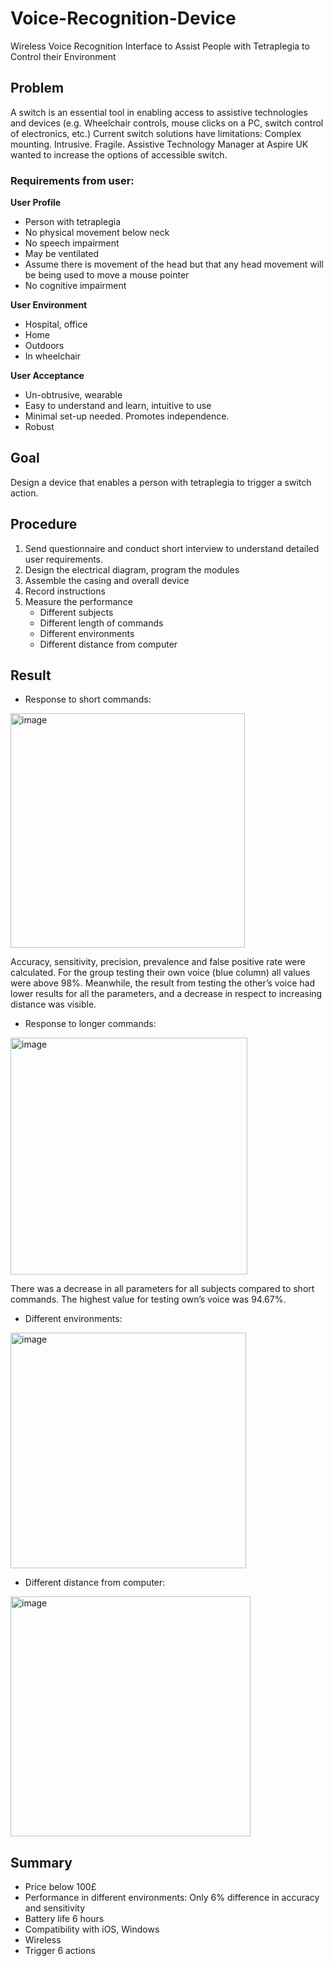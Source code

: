 # Voice-Recognition-Device
Wireless Voice Recognition Interface to Assist People with Tetraplegia to Control their Environment

## Problem
A switch is an essential tool in enabling access to assistive technologies and devices (e.g. Wheelchair controls, mouse clicks on a PC, switch control of electronics, etc.)
Current switch solutions have limitations: Complex mounting. Intrusive. Fragile.
Assistive Technology Manager at Aspire UK wanted to increase the options of accessible switch.

### Requirements from user:
**User Profile**
- Person with tetraplegia 
- No physical movement below neck 
- No speech impairment 
- May be ventilated 
- Assume there is movement of the head but that any head movement will be being used to move a mouse pointer 
- No cognitive impairment

**User Environment**
- Hospital, office
- Home
- Outdoors
- In wheelchair 

**User Acceptance**
- Un-obtrusive, wearable 
- Easy to understand and learn, intuitive to use 
- Minimal set-up needed. Promotes independence. 
- Robust

## Goal
Design a device that enables a person with tetraplegia to trigger a switch action.

## Procedure
1. Send questionnaire and conduct short interview to understand detailed user requirements.
2. Design the electrical diagram, program the modules
3. Assemble the casing and overall device
4. Record instructions
7. Measure the performance
   * Different subjects
   * Different length of commands
   * Different environments
   * Different distance from computer

## Result
- Response to short commands:

<img width="375" alt="image" src="https://github.com/learnindya/Voice-Recognition-Device/assets/105585813/8fff8e94-2359-42e4-a574-a609180d0214">

Accuracy, sensitivity, precision, prevalence and false positive rate were calculated. For the group testing their own voice (blue column) all values were above 98%. Meanwhile, the result from testing the other’s voice had lower results for all the parameters, and a decrease in respect to increasing distance was visible.

- Response to longer commands:

<img width="379" alt="image" src="https://github.com/learnindya/Voice-Recognition-Device/assets/105585813/d0232993-5ae1-4b3a-b3a2-a556b13e4c1f">

There was a decrease in all parameters for all subjects compared to short commands. The highest value for testing own’s voice was 94.67%.

- Different environments:

<img width="377" alt="image" src="https://github.com/learnindya/Voice-Recognition-Device/assets/105585813/13f855f6-7d7f-4036-a13c-0c2de9e0b046">

- Different distance from computer:

<img width="384" alt="image" src="https://github.com/learnindya/Voice-Recognition-Device/assets/105585813/d62a3aac-c21a-4c52-95c1-a6bc77a075bc">

## Summary
- Price below 100£
- Performance in different environments: Only 6% difference in accuracy and sensitivity
- Battery life 6 hours
- Compatibility with iOS, Windows
- Wireless
- Trigger 6 actions

